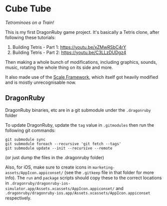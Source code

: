 # Cube Tube
_Tetrominoes on a Train!_

This is my first DragonRuby game project. It's basically a Tetris clone, after following these tutorials:
1. Building Tetris - Part 1: https://youtu.be/xZMwRSbC4rY
2. Building Tetris - Part 2: https://youtu.be/C3LLzDUDgz4

Then making a whole bunch of modifications, including graphics, sounds, music, rotating the whole thing on its side and more.

It also made use of the [Scale Framework](https://github.com/DragonRidersUnite/scale), which itself got heavily modified and is mostly unrecognisable now.

## DragonRuby
DragonRuby binaries, etc are in a git submodule under the `.dragonruby` folder

To update DragonRuby, update the `tag` value in `.gitmodules` then run the following git commands:
```
git submodule sync
git submodule foreach --recursive 'git fetch --tags'
git submodule update --init --recursive --remote
```
(or just dump the files in the .dragonruby folder)

Also, for iOS, make sure to create icons in `marketing-assets/AppIcon.appiconset/` (see the `.gitkeep` file in that folder for more info). The `run` and `package` scripts should copy these to the correct locations in `.dragonruby/dragonruby-ios-simulator.app/Assets.xcassets/AppIcon.appiconset/` and `.dragonruby/dragonruby-ios.app/Assets.xcassets/AppIcon.appiconset` respectively.